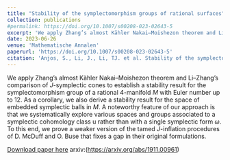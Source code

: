 ```yaml
---
title: "Stability of the symplectomorphism groups of rational surfaces"
collection: publications
#permalink: https://doi.org/10.1007/s00208-023-02643-5
excerpt: 'We apply Zhang’s almost Kähler Nakai–Moishezon theorem and Li–Zhang’s comparison of J-symplectic cones to establish a stability result for the symplectomorphism group of a rational 4-manifold $M$ with Euler number up to 12.'
date: 2023-06-26
venue: 'Mathematische Annalen'
paperurl: 'https://doi.org/10.1007/s00208-023-02643-5'
citation: 'Anjos, S., Li, J., Li, TJ. et al. Stability of the symplectomorphism groups of rational surfaces. Math. Ann. 389, 85–119 (2024). https://doi-org.proxy1.lib.uwo.ca/10.1007/s00208-023-02643-5'
---
```

We apply Zhang’s almost Kähler Nakai–Moishezon theorem and Li–Zhang’s comparison of $J$-symplectic cones to establish a stability result for the symplectomorphism group of a rational 4-manifold $M$ with Euler number up to 12. As a corollary, we also derive a stability result for the space of embedded symplectic balls in $M$. A noteworthy feature of our approach is that we systematically explore various spaces and groups associated to a symplectic cohomology class u rather than with a single symplectic form $\omega$. To this end, we prove a weaker version of the tamed $J$-inflation procedures of D. McDuff and O. Buse that fixes a gap in their original formulations.

[Download paper here](https://doi.org/10.1007/s00208-023-02643-5)
arxiv:(https://arxiv.org/abs/1911.00961)
